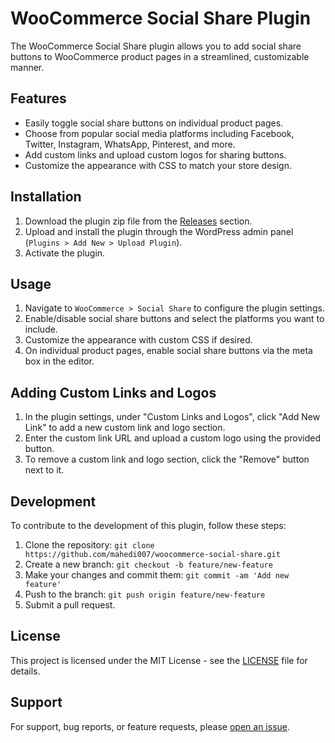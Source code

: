 # WooCommerce Social Share Plugin

The WooCommerce Social Share plugin allows you to add social share buttons to WooCommerce product pages in a streamlined, customizable manner.

## Features

- Easily toggle social share buttons on individual product pages.
- Choose from popular social media platforms including Facebook, Twitter, Instagram, WhatsApp, Pinterest, and more.
- Add custom links and upload custom logos for sharing buttons.
- Customize the appearance with CSS to match your store design.

## Installation

1. Download the plugin zip file from the [Releases](https://github.com/mahedi007/woocommerce-social-share/releases) section.
2. Upload and install the plugin through the WordPress admin panel (`Plugins > Add New > Upload Plugin`).
3. Activate the plugin.

## Usage

1. Navigate to `WooCommerce > Social Share` to configure the plugin settings.
2. Enable/disable social share buttons and select the platforms you want to include.
3. Customize the appearance with custom CSS if desired.
4. On individual product pages, enable social share buttons via the meta box in the editor.

## Adding Custom Links and Logos

1. In the plugin settings, under "Custom Links and Logos", click "Add New Link" to add a new custom link and logo section.
2. Enter the custom link URL and upload a custom logo using the provided button.
3. To remove a custom link and logo section, click the "Remove" button next to it.

## Development

To contribute to the development of this plugin, follow these steps:

1. Clone the repository: `git clone https://github.com/mahedi007/woocommerce-social-share.git`
2. Create a new branch: `git checkout -b feature/new-feature`
3. Make your changes and commit them: `git commit -am 'Add new feature'`
4. Push to the branch: `git push origin feature/new-feature`
5. Submit a pull request.

## License

This project is licensed under the MIT License - see the [LICENSE](LICENSE) file for details.

## Support

For support, bug reports, or feature requests, please [open an issue](https://github.com/yourusername/woocommerce-social-share/issues).
